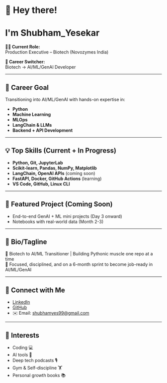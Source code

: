 # 👋 Hey there!

# I'm Shubham_Yesekar

**👨‍💻 Current Role:**  
Production Executive – Biotech (Novozymes India)

**🔄 Career Switcher:**  
Biotech → AI/ML/GenAI Developer

---

## 🚀 Career Goal

Transitioning into AI/ML/GenAI with hands-on expertise in:

- **Python**
- **Machine Learning**
- **MLOps**
- **LangChain & LLMs**
- **Backend + API Development**

---

## 💡 Top Skills (Current + In Progress)

- **Python, Git, JupyterLab**
- **Scikit-learn, Pandas, NumPy, Matplotlib**
- **LangChain, OpenAI APIs** (coming soon)
- **FastAPI, Docker, GitHub Actions** (learning)
- **VS Code, GitHub, Linux CLI**

---

## 🌟 Featured Project (Coming Soon)

- End-to-end GenAI + ML mini projects (Day 3 onward)
- Notebooks with real-world data (Month 2-3)

---

## 🧠 Bio/Tagline

🚀 Biotech to AI/ML Transitioner | Building Pythonic muscle one repo at a time  
🧠 Focused, disciplined, and on a 6-month sprint to become job-ready in AI/ML/GenAI

---

## 🔗 Connect with Me

- [LinkedIn](https://www.linkedin.com/in/shubhamyes99/)
- [GitHub](https://github.com/Shubhamyes99)
- ✉️ Email: shubhamyes99@gmail.com

---

## 🎯 Interests

- Coding 💻
- AI tools 🤖
- Deep tech podcasts 🎙️
- Gym & Self-discipline 🏋️
- Personal growth books 📚
